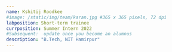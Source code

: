 ```yaml
---
name: Kshitij Roodkee
#image: /static/img/team/karan.jpg #365 x 365 pixels, 72 dpi
labposition: Short-term trainee
currposition: Summer Intern 2022 
#Subsequent:  update once you become an alumnus
description: "B.Tech, NIT Hamirpur"
---
```


